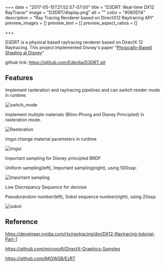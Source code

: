 +++
date = "2017-05-15T21:52:57-07:00"
title = "D3DRT: Real-time DX12 RayTracer"
image = "D3DRT/display.png"
alt = ""
color = "#060D14"
description = "Ray Tracing Renderer based on DirectX12 Raytracing API"
preview_images = []
preview_text = []
preview_aspect_ratios = []

+++

D3DRT is a physical based raytracing renderer based on DirectX 12 Raytracing. This project implemented Disney's paper "[Physically-Based Shading at Disney](https://media.disneyanimation.com/uploads/production/publication_asset/48/asset/s2012_pbs_disney_brdf_notes_v3.pdf)"

github link: https://github.com/Edenlia/D3DRT.git



## Features

Implement rasteration and raytracing pipelines and can switch render mode in runtime.

![switch_mode](/images/D3DRT/switch_mode.gif)

Implement multiple materials (Blinn-Phong and Disney Principled) in rasteration mode.

![Rasteration](/images/D3DRT/Rasteration.png)



imgui change material parameters in runtime

![imgui](/images/D3DRT/imgui.gif)



Important sampling for Disney principled BRDF

Uniform sampling(left), Important sampling(right), using 500ssp: 

![Important sampling](/images/D3DRT/Important_sampling.png)



Low Discrepancy Sequence for denoise

Pseudorandom number(left), Sobol sequence number(right), using 20ssp: 

![sobol](/images/D3DRT/sobol.png)

## Reference

https://developer.nvidia.com/rtx/raytracing/dxr/DX12-Raytracing-tutorial-Part-1

https://github.com/microsoft/DirectX-Graphics-Samples

https://github.com/AKGWSB/EzRT
